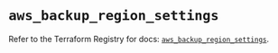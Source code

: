 # `aws_backup_region_settings`

Refer to the Terraform Registry for docs: [`aws_backup_region_settings`](https://registry.terraform.io/providers/hashicorp/aws/5.100.0/docs/resources/backup_region_settings).
